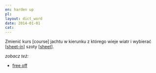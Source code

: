 ```yaml
---
en: harden up
pl: 
layout: dict_word
date: 2014-01-01
cat: 
---
```


Zmienić kurs [course] jachtu w kierunku z którego wieje wiatr i wybierać [[sheet-in](/dict/sheet-in.html)] szoty [[sheet](/dict/sheet.html)].

*zobacz też:*

* [free off](/dict/free-off.html)